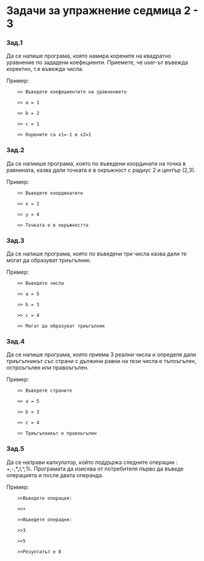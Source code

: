 # Задачи за упражнение седмица 2 - 3

### Зад.1
Да се напише програма, която намира корените на квадратно уравнение по зададени коефециенти. Приемете, че user-ът въвежда коректно, т.е въвежда числа. 

Пример:		

		>> Въведете коефециентите на уравнението

		>> a = 1

		>> b = 2 

		>> c = 1

		>> Корените са x1=-1 и x2=1

### Зад.2
Да се напиише програма, която по въведени координати на точка в равнината, казва дали точката е в окръжност с радиус 2 и център (2,3).

Пример:		

		>> Въведете координатите

		>> х = 2

		>> у = 4 

		>> Точката е в окръжността

### Зад.3
Да се напише програма, която по въведени три числа казва дали те могат да образуват триъгълник.

Пример:		

		>> Въведете числа	

		>> a = 5

		>> b = 3 

		>> c = 4

		>> Могат да образуват триъгълник

### Зад.4
Да се напише програма, която приема 3 реални числа и определя дали триъгълникът със страни с дължини равни на тези числа е тъпоъгълен, остроъгълен или правоъгълен.
		
Пример:		

		>> Въведете страните

		>> a = 5

		>> b = 3 

		>> c = 4

		>> Триъгълникът е правоъгълен

### Зад.5
Да се направи калкулатор, който поддържа следните операции : +,-,*,/,^,%. Програмата да изисква от потребителя първо да въведе операцията и после двата операнда. 

Пример: 

		>>Въведете операция:
		
		>>+
		
		>>Въведете операдни:
		
		>>3 
		
		>>5
		
		>>Резултатът е 8
